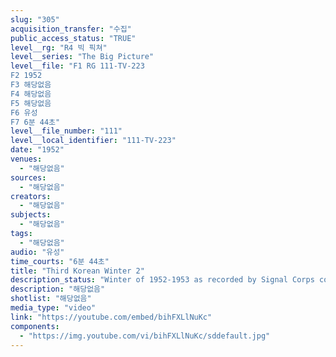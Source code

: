 ```yaml
---
slug: "305"
acquisition_transfer: "수집"
public_access_status: "TRUE"
level__rg: "R4 빅 픽쳐"
level__series: "The Big Picture"
level__file: "F1 RG 111-TV-223
F2 1952
F3 해당없음
F4 해당없음
F5 해당없음
F6 유성
F7 6분 44초"
level__file_number: "111"
level__local_identifier: "111-TV-223"
date: "1952"
venues: 
  - "해당없음"
sources: 
  - "해당없음"
creators: 
  - "해당없음"
subjects: 
  - "해당없음"
tags: 
  - "해당없음"
audio: "유성"
time_courts: "6분 44초"
title: "Third Korean Winter 2"
description_status: "Winter of 1952-1953 as recorded by Signal Corps combat photographers."
description: "해당없음"
shotlist: "해당없음"
media_type: "video"
link: "https://youtube.com/embed/bihFXLlNuKc"
components: 
  - "https://img.youtube.com/vi/bihFXLlNuKc/sddefault.jpg"
---
```

